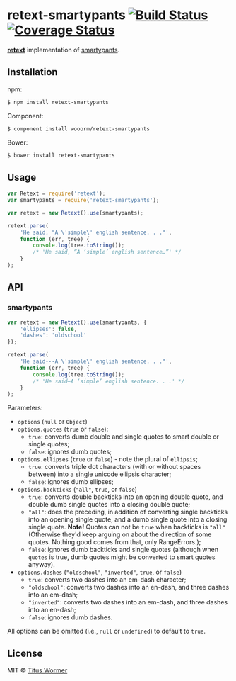 # retext-smartypants [![Build Status](https://img.shields.io/travis/wooorm/retext-smartypants.svg?style=flat)](https://travis-ci.org/wooorm/retext-smartypants) [![Coverage Status](https://img.shields.io/coveralls/wooorm/retext-smartypants.svg?style=flat)](https://coveralls.io/r/wooorm/retext-smartypants?branch=master)

**[retext](https://github.com/wooorm/retext "Retext")** implementation of [smartypants](http://daringfireball.net/projects/smartypants/ "SmartyPants").

## Installation

npm:
```sh
$ npm install retext-smartypants
```

Component:
```sh
$ component install wooorm/retext-smartypants
```

Bower:
```sh
$ bower install retext-smartypants
```

## Usage

```js
var Retext = require('retext');
var smartypants = require('retext-smartypants');

var retext = new Retext().use(smartypants);

retext.parse(
    'He said, "A \'simple\' english sentence. . ."',
    function (err, tree) {
        console.log(tree.toString());
        /* 'He said, “A ‘simple’ english sentence…”' */
    }
);
```

## API

### smartypants

```js
var retext = new Retext().use(smartypants, {
    'ellipses': false,
    'dashes': 'oldschool'
});

retext.parse(
    'He said---A \'simple\' english sentence. . ."',
    function (err, tree) {
        console.log(tree.toString());
        /* 'He said—A ‘simple’ english sentence. . .' */
    }
);
```

Parameters:

- `options` (`null` or `Object`)
- `options.quotes` (`true` or `false`):
  - `true`: converts dumb double and single quotes to smart double or single quotes;
  - `false`: ignores dumb quotes;
- `options.ellipses` (`true` or `false`) - note the plural of `ellipsis`;
  - `true`: converts triple dot characters (with or without spaces between) into a single unicode ellipsis character;
  - `false`: ignores dumb ellipses;
- `options.backticks` (`"all"`, `true`, or `false`)
  - `true`: converts double backticks into an opening double quote, and double dumb single quotes into a closing double quote;
  - `"all"`: does the preceding, in addition of converting single backticks into an opening single quote, and a dumb single quote into a closing single quote. **Note!** Quotes can not be `true` when backticks is `"all"` (Otherwise they'd keep arguing on about the direction of some quotes. Nothing good comes from that, only RangeErrors.);
  - `false`: ignores dumb backticks and single quotes (although when `quotes` is true, dumb quotes might be converted to smart quotes anyway).
- `options.dashes` (`"oldschool"`, `"inverted"`, `true`, or `false`)
  - `true`: converts two dashes into an em-dash character;
  - `"oldschool"`: converts two dashes into an en-dash, and three dashes into an em-dash;
  - `"inverted"`: converts two dashes into an em-dash, and three dashes into an en-dash;
  - `false`: ignores dumb dashes.

All options can be omitted (i.e., `null` or `undefined`) to default to `true`.

## License

MIT © [Titus Wormer](http://wooorm.com)
